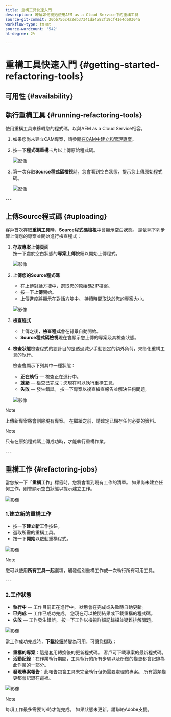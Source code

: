 ```yaml
---
title: 重構工具快速入門
description: 瞭解如何開始使用AEM as a Cloud Service中的重構工具
source-git-commit: 20bb756c4a2eb37341da4582f19cf41e4d60304a
workflow-type: tm+mt
source-wordcount: '542'
ht-degree: 2%

---
```


# 重構工具快速入門 {#getting-started-refactoring-tools}

## 可用性 {#availability}

<!-- Alexandru: duplicate contextualhelp id, drafting this for now

>[!CONTEXTUALHELP]
>id="aemcloud_rs_upload"
>title="Download"
>additional-url="https://experienceleague.adobe.com/docs/experience-manager-cloud-service/content/release-notes/release-notes/release-notes-current.html" text="Release Notes"
>additional-url="https://experience.adobe.com/#/downloads/content/software-distribution/en/aemcloud.html" text="Software Distribution Portal"

-->

## 執行重構工具 {#running-refactoring-tools}

使用重構工具來移轉您的程式碼，以與AEM as a Cloud Service相容。

1. 如果您尚未建立CAM專案，請參閱[在CAM中建立和管理專案](/help/journey-migration/cloud-acceleration-manager/using-cam/getting-started-cam.md#create-project)。
1. 按一下&#x200B;**程式碼重構**&#x200B;卡片以上傳原始程式碼。

   ![影像](/help/journey-migration/refactoring-tools/assets/rscam1.png)

1. 第一次存取&#x200B;**Source程式碼檢視**&#x200B;時，您會看到空白狀態，提示您上傳原始程式碼。

   ![影像](/help/journey-migration/refactoring-tools/assets/rscam2.png)

&#x200B;---

## 上傳Source程式碼 {#uploading}

客戶首次存取&#x200B;**重構工具**&#x200B;時，**Source程式碼檢視**&#x200B;中會顯示空白狀態。 請依照下列步驟上傳您的專案並開始進行檢查程式：

1. **存取專案上傳頁面**\
   按一下處於空白狀態的&#x200B;**專案上傳**&#x200B;按鈕以開始上傳程式。

   ![影像](/help/journey-migration/refactoring-tools/assets/rscam3.png)

1. **上傳您的Source程式碼**
   - 在上傳對話方塊中，選取您的原始碼ZIP檔案。
   - 按一下&#x200B;**上傳**&#x200B;開始。
   - 上傳進度將顯示在對話方塊中。 持續時間取決於您的專案大小。

   ![影像](/help/journey-migration/refactoring-tools/assets/rscam4.png)

1. **檢查程式**
   - 上傳之後，**檢查程式**&#x200B;會在背景自動開始。
   - **Source程式碼檢視**&#x200B;現在會顯示您上傳的專案及其檢查狀態。

1. **檢查狀態**&#x200B;檢查程式的設計目的是透過減少手動設定的額外負荷，來簡化重構工具的執行。

   檢查會顯示下列其中一種狀態：
   - **正在執行** — 檢查正在進行中。
   - **就緒** — 檢查已完成；您現在可以執行重構工具。
   - **失敗** — 發生錯誤。 按一下專案以複查檢查報告並解決任何問題。

   ![影像](/help/journey-migration/refactoring-tools/assets/rscam5.png)

>[!NOTE]
>上傳新專案將會刪除現有專案。 在繼續之前，請確定已儲存任何必要的資料。

>[!NOTE]
>只有在原始程式碼上傳成功時，才能執行重構作業。

&#x200B;---

## 重構工作 {#refactoring-jobs}

當您按一下「**重構工作**」標籤時，您將會看到現有工作的清單。 如果尚未建立任何工作，則會顯示空白狀態以提示建立工作。

![影像](/help/journey-migration/refactoring-tools/assets/rscam6.png)

### 1.建立新的重構工作

- 按一下&#x200B;**建立新工作**&#x200B;按鈕。
- 選取所需的重構工具。
- 按一下&#x200B;**開始**&#x200B;以啟動重構程式。

![影像](/help/journey-migration/refactoring-tools/assets/rscam7.png)

>[!NOTE]
>您可以使用&#x200B;**所有工具一起**&#x200B;選項，觸發個別重構工作或一次執行所有可用工具。

&#x200B;---

### 2.工作狀態

- **執行中** — 工作目前正在進行中。 狀態會在完成或失敗時自動更新。
- **已完成** — 工作已成功完成。 您現在可以檢閱結果或下載重構的程式碼。
- **失敗** — 工作發生錯誤。 按一下工作以檢視詳細記錄檔並疑難排解問題。

![影像](/help/journey-migration/refactoring-tools/assets/rscam8.png)

當工作成功完成時，**下載**&#x200B;按鈕將變為可用，可讓您擷取：

- **重構的專案**：這是套用轉換後的更新程式碼。 客戶可下載專案的最新程式碼。
- **活動記錄**：在作業執行期間，工具執行的所有步驟以及所做的變更都會記錄為此作業的一部分。
- **發現專案報告**：此報告包含工具未完全執行但仍需要處理的專案。 所有這類變更都會記錄在這裡。

![影像](/help/journey-migration/refactoring-tools/assets/rscam9.png)

>[!NOTE]
>每項工作最多需要1小時才能完成。 如果狀態未更新，請聯絡Adobe支援。

